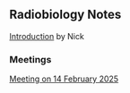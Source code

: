 ## Radiobiology Notes

[Introduction](./introduction.md) by Nick



### Meetings
[Meeting on 14 February 2025](./20250214_meeting.md)
